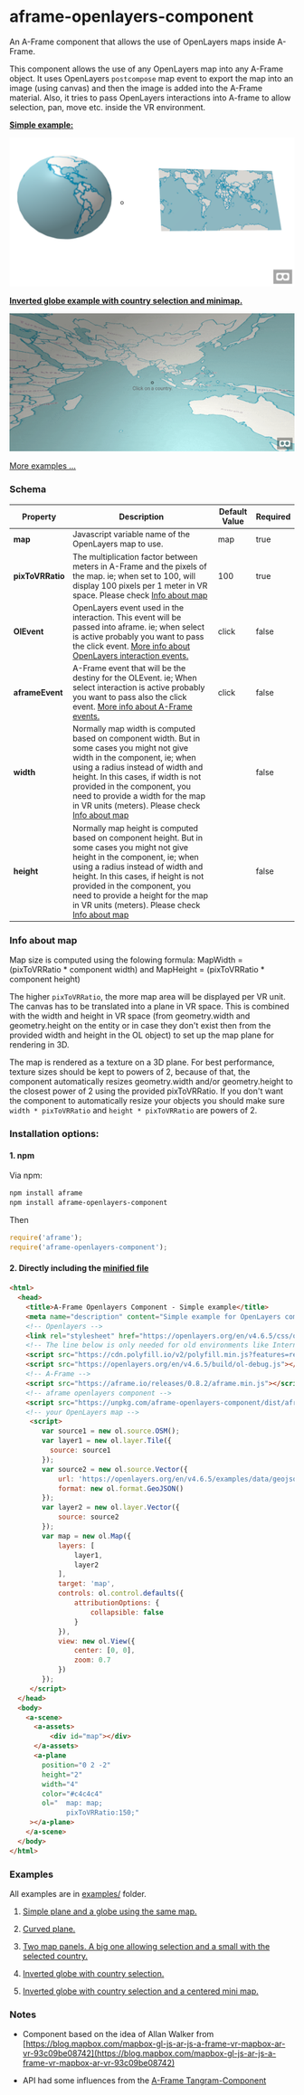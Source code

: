 # aframe-openlayers-component

An A-Frame component that allows the use of OpenLayers maps inside A-Frame.

This component allows the use of any OpenLayers map into any A-Frame object. It uses OpenLayers `postcompose` map event to export the map into an image (using canvas) and then the image is added into the A-Frame material. Also, it tries to pass OpenLayers interactions into A-frame to allow selection, pan, move etc. inside the VR environment.

**[Simple example:](https://lcalisto.github.io/aframe-openlayers-component/examples/simple.html)**

[![Example](docs/simple.png)](https://lcalisto.github.io/aframe-openlayers-component/examples/simple.html)


**[Inverted globe example with country selection and minimap.](https://lcalisto.github.io/aframe-openlayers-component/examples/invertedTwoMaps.html)**

[![Example](docs/1.gif)](https://lcalisto.github.io/aframe-openlayers-component/examples/invertedTwoMaps.html)

[More examples ...](#examples)

### Schema

| Property | Description | Default Value | Required |
| -------- | ----------- | ------------- | ---- |
| **map** | Javascript variable name of the OpenLayers map to use. | map | true|
| **pixToVRRatio** | The multiplication factor between meters in A-Frame and the pixels of the map. ie; when set to 100, will display 100 pixels per 1 meter in VR space. Please check [Info about map](#info-about-map) | 100 | true |
| **OlEvent** | OpenLayers event used in the interaction. This event will be passed into aframe. ie; when select is active probably you want to pass the click event. [More info about OpenLayers interaction events.](https://openlayers.org/en/latest/apidoc/ol.interaction.html) | click | false |
| **aframeEvent** | A-Frame event that will be the destiny for the OLEvent. ie; When select interaction is active probably you want to pass also the click event. [More info about A-Frame events.](https://aframe.io/docs/0.8.0/introduction/interactions-and-controllers.html#sidebar)  | click | false |
| **width** | Normally map width is computed based on component width. But in some cases you might not give width in the component, ie; when using a radius instead of width and height. In this cases, if width is not provided in the component, you need to provide a width for the map in VR units (meters). Please check [Info about map](#info-about-map) |  | false |
| **height** | Normally map height is computed based on component height. But in some cases you might not give height in the component, ie; when using a radius instead of width and height. In this cases, if height is not provided in the component, you need to provide a height for the map in VR units (meters). Please check [Info about map](#info-about-map)  |  | false |

### Info about map

Map size is computed using the folowing formula: MapWidth = (pixToVRRatio * component width) and MapHeight = (pixToVRRatio * component height) 

The higher `pixToVRRatio`, the more map area will be displayed per VR unit. The canvas has to be translated into a plane in VR space. This is combined with the width and height in VR space (from geometry.width and geometry.height on the entity or in case they don't exist then from the provided width and height in the OL object) to set up the map plane for rendering in 3D.

The map is rendered as a texture on a 3D plane. For best performance, texture sizes should be kept to powers of 2, because of that, the component automatically resizes geometry.width and/or geometry.height to the closest power of 2 using the provided pixToVRRatio. If you don't want the component to automatically resize your objects you should make sure `width * pixToVRRatio` and `height * pixToVRRatio` are powers of 2.

### Installation options:


#### 1. npm

Via npm:

```bash
npm install aframe
npm install aframe-openlayers-component
```

Then

```js
require('aframe');
require('aframe-openlayers-component');
```

#### 2. Directly including the [minified file](dist)

```html
<html>
  <head>
    <title>A-Frame Openlayers Component - Simple example</title>
    <meta name="description" content="Simple example for OpenLayers component in a flat panel."></meta>
    <!-- Openlayers -->
    <link rel="stylesheet" href="https://openlayers.org/en/v4.6.5/css/ol.css" type="text/css">
    <!-- The line below is only needed for old environments like Internet Explorer and Android 4.x -->
    <script src="https://cdn.polyfill.io/v2/polyfill.min.js?features=requestAnimationFrame,Element.prototype.classList,URL"></script>
    <script src="https://openlayers.org/en/v4.6.5/build/ol-debug.js"></script>
    <!-- A-Frame -->
    <script src="https://aframe.io/releases/0.8.2/aframe.min.js"></script>
    <!-- aframe openlayers component -->
    <script src="https://unpkg.com/aframe-openlayers-component/dist/aframe-openlayers-component.min.js"></script> 
    <!-- your OpenLayers map -->
     <script>
        var source1 = new ol.source.OSM();
        var layer1 = new ol.layer.Tile({
          source: source1
        });
        var source2 = new ol.source.Vector({
            url: 'https://openlayers.org/en/v4.6.5/examples/data/geojson/countries.geojson',
            format: new ol.format.GeoJSON()
        });
        var layer2 = new ol.layer.Vector({
            source: source2
        });
        var map = new ol.Map({
            layers: [
                layer1,
                layer2
            ],
            target: 'map',
            controls: ol.control.defaults({
                attributionOptions: {
                    collapsible: false
                }
            }),
            view: new ol.View({
                center: [0, 0],
                zoom: 0.7
            })
        });
	 </script>
  </head>
  <body>
    <a-scene>
      <a-assets>
          <div id="map"></div>
      </a-assets>
      <a-plane 
        position="0 2 -2" 
        height="2" 
        width="4" 
        color="#c4c4c4"
        ol="  map: map;
              pixToVRRatio:150;"
     ></a-plane>
    </a-scene>
  </body>
</html>
```

### Examples

All examples are in [examples/](examples/) folder.

1. [Simple plane and a globe using the same map.](https://lcalisto.github.io/aframe-openlayers-component/examples/simple.html)

2. [Curved plane.](https://lcalisto.github.io/aframe-openlayers-component/examples/curvedPlane.html)

3. [Two map panels. A big one allowing selection and a small with the selected country.](https://lcalisto.github.io/aframe-openlayers-component/examples/select.html)

4. [Inverted globe with country selection.](https://lcalisto.github.io/aframe-openlayers-component/examples/inverted.html)

5. [Inverted globe with country selection and a centered mini map.](https://lcalisto.github.io/aframe-openlayers-component/examples/invertedTwoMaps.html)




### Notes

* Component based on the idea of Allan Walker from [https://blog.mapbox.com/mapbox-gl-js-ar-js-a-frame-vr-mapbox-ar-vr-93c09be08742](https://blog.mapbox.com/mapbox-gl-js-ar-js-a-frame-vr-mapbox-ar-vr-93c09be08742)

* API had some influences from the [A-Frame Tangram-Component](https://github.com/mattrei/aframe-tangram-component)
